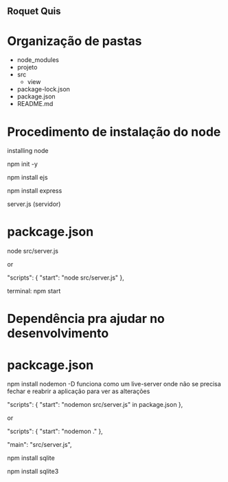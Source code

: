## Roquet Quis

# Organização de pastas

- node_modules
- projeto
- src
  - view
- package-lock.json
- package.json
- README.md

# Procedimento de instalação do node

installing node

npm init -y

npm install ejs

npm install express

server.js (servidor)

# packcage.json

node src/server.js

or

"scripts": {
"start": "node src/server.js"
},

terminal: npm start

# Dependência pra ajudar no desenvolvimento

# packcage.json

npm install nodemon -D
funciona como um live-server onde não se precisa fechar e reabrir a aplicação para ver as alterações

"scripts": {
"start": "nodemon src/server.js" in package.json
},

or

"scripts": {
"start": "nodemon ."
},

"main": "src/server.js",

npm install sqlite

npm install sqlite3
